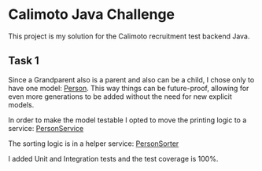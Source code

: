 # Calimoto Java Challenge

This project is my solution for the Calimoto recruitment test backend Java.

## Task 1

Since a Grandparent also is a parent and also can be a child, I chose only to have one model: [Person](/src/main/java/model/Person.java). This way things can be future-proof, allowing for even more generations to be added without the need for new explicit models.

In order to make the model testable I opted to move the printing logic to a service: [PersonService](/src/main/java/service/PersonService.java)

The sorting logic is in a helper service: [PersonSorter](/src/main/java/service/PersonSorter.java)

I added Unit and Integration tests and the test coverage is 100%.

